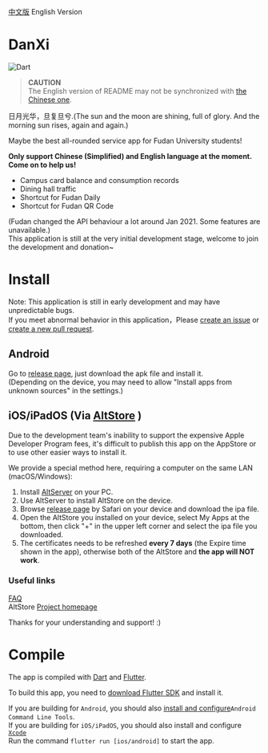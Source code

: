 [中文版](README.md) English Version
# DanXi
![Dart](https://github.com/w568w/DanXi/workflows/Dart/badge.svg)    
  
> **CAUTION**   
> The English version of README may not be synchronized with [the Chinese one](README.md).

日月光华，旦复旦兮.(The sun and the moon are shining, full of glory. And the morning sun rises, again and again.)   
  
Maybe the best all-rounded service app for Fudan University students!    
 
**Only support Chinese (Simplified) and English language at the moment. Come on to help us!**    

- Campus card balance and consumption records
- Dining hall traffic
- Shortcut for Fudan Daily
- Shortcut for Fudan QR Code

(Fudan changed the API behaviour a lot around Jan 2021. Some features are unavailable.)  
This application is still at the very initial development stage, welcome to join the development and donation~

# Install
Note: This application is still in early development and may have unpredictable bugs.   
If you meet abnormal behavior in this application，Please [create an issue](https://github.com/w568w/DanXi/issues/new/choose) or [create a new pull request](https://github.com/w568w/DanXi/compare).
## Android
Go to [release page](https://github.com/w568w/DanXi/releases), just download the apk file and install it.   
(Depending on the device, you may need to allow "Install apps from unknown sources" in the settings.)  

## iOS/iPadOS (Via [AltStore](https://altstore.io) )
  
Due to the development team's inability to support the expensive Apple Developer Program fees, it's difficult to publish this app on the AppStore or to use other easier ways to install it.
  
We provide a special method here, requiring a computer on the same LAN (macOS/Windows):
  
1. Install [AltServer](https://altstore.io) on your PC.
2. Use AltServer to install AltStore on the device.
3. Browse [release page](https://github.com/w568w/DanXi/releases) by Safari on your device and download the ipa file.
4. Open the AltStore you installed on your device, select My Apps at the bottom, then click "+" in the upper left corner and select the ipa file you downloaded.
5. The certificates needs to be refreshed **every 7 days** (the Expire time shown in the app), otherwise both of the AltStore and **the app will NOT work**.
   
### Useful links
[FAQ](https://altstore.io/faq/)    
AltStore [Project homepage](https://github.com/rileytestut/AltStore)  
  
Thanks for your understanding and support! :)

# Compile
The app is compiled with [Dart](https://dart.dev/) and [Flutter](https://flutter.dev/).  
  
To build this app, you need to [download Flutter SDK](https://flutter.dev/docs/get-started/install) and install it.    

If you are building for `Android`, you should also [install and configure](https://developer.android.com/studio)`Android Command Line Tools`.   
If you are building for `iOS/iPadOS`, you should also install and configure [`Xcode`](https://apps.apple.com/cn/app/xcode/id497799835)  
Run the command `flutter run [ios/android]` to start the app.